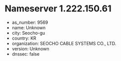 # Nameserver 1.222.150.61

* as_number: 9569
* name: Unknown
* city: Seocho-gu
* country: KR
* organization: SEOCHO CABLE SYSTEMS CO., LTD.
* version: Unknown
* dnssec: false
